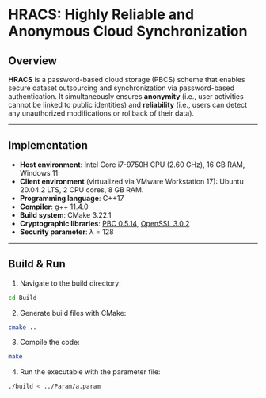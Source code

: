 # HRACS: Highly Reliable and Anonymous Cloud Synchronization

## Overview

**HRACS** is a password-based cloud storage (PBCS) scheme that enables secure dataset outsourcing and synchronization via password-based authentication. It simultaneously ensures **anonymity** (i.e., user activities cannot be linked to public identities) and **reliability** (i.e., users can detect any unauthorized modifications or rollback of their data).

---

## Implementation

- **Host environment**: Intel Core i7-9750H CPU (2.60 GHz), 16 GB RAM, Windows 11.  
- **Client environment** (virtualized via VMware Workstation 17): Ubuntu 20.04.2 LTS, 2 CPU cores, 8 GB RAM.  
- **Programming language**: C++17  
- **Compiler**: g++ 11.4.0  
- **Build system**: CMake 3.22.1  
- **Cryptographic libraries**: [PBC 0.5.14](https://github.com/blynn/pbc), [OpenSSL 3.0.2](https://github.com/openssl/openssl)  
- **Security parameter**: λ = 128  

---

## Build & Run

1. Navigate to the build directory:

```bash
cd Build
```

2. Generate build files with CMake:

```bash
cmake ..
```

3. Compile the code:

```bash
make
```

4. Run the executable with the parameter file:

```bash
./build < ../Param/a.param
```